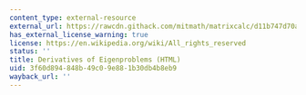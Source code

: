 ```yaml
---
content_type: external-resource
external_url: https://rawcdn.githack.com/mitmath/matrixcalc/d11b747d70a5d9e1a3da8cdb68a7f8a220d3afae/notes/symeig.jl.html
has_external_license_warning: true
license: https://en.wikipedia.org/wiki/All_rights_reserved
status: ''
title: Derivatives of Eigenproblems (HTML)
uid: 3f60d894-848b-49c0-9e88-1b30db4b8eb9
wayback_url: ''
---
```

